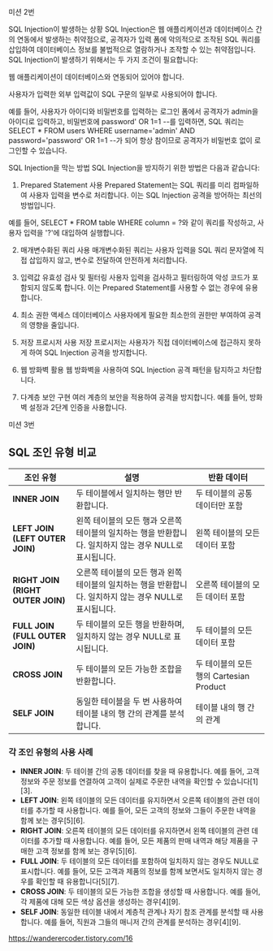 미션 2번

SQL Injection이 발생하는 상황
SQL Injection은 웹 애플리케이션과 데이터베이스 간의 연동에서 발생하는 취약점으로, 공격자가 입력 폼에 악의적으로 조작된 SQL 쿼리를 삽입하여 데이터베이스 정보를 불법적으로 열람하거나 조작할 수 있는 취약점입니다. SQL Injection이 발생하기 위해서는 두 가지 조건이 필요합니다:

웹 애플리케이션이 데이터베이스와 연동되어 있어야 합니다.

사용자가 입력한 외부 입력값이 SQL 구문의 일부로 사용되어야 합니다.

예를 들어, 사용자가 아이디와 비밀번호를 입력하는 로그인 폼에서 공격자가 admin을 아이디로 입력하고, 비밀번호에 password' OR 1=1 --를 입력하면, SQL 쿼리는 SELECT * FROM users WHERE username='admin' AND password='password' OR 1=1 --가 되어 항상 참이므로 공격자가 비밀번호 없이 로그인할 수 있습니다.

SQL Injection을 막는 방법
SQL Injection을 방지하기 위한 방법은 다음과 같습니다:

1. Prepared Statement 사용
   Prepared Statement는 SQL 쿼리를 미리 컴파일하여 사용자 입력을 변수로 처리합니다. 이는 SQL Injection 공격을 방어하는 최선의 방법입니다.

예를 들어, SELECT * FROM table WHERE column = ?와 같이 쿼리를 작성하고, 사용자 입력을 '?'에 대입하여 실행합니다.

2. 매개변수화된 쿼리 사용
   매개변수화된 쿼리는 사용자 입력을 SQL 쿼리 문자열에 직접 삽입하지 않고, 변수로 전달하여 안전하게 처리합니다.

3. 입력값 유효성 검사 및 필터링
   사용자 입력을 검사하고 필터링하여 악성 코드가 포함되지 않도록 합니다. 이는 Prepared Statement를 사용할 수 없는 경우에 유용합니다.

4. 최소 권한 액세스
   데이터베이스 사용자에게 필요한 최소한의 권한만 부여하여 공격의 영향을 줄입니다.

5. 저장 프로시저 사용
   저장 프로시저는 사용자가 직접 데이터베이스에 접근하지 못하게 하여 SQL Injection 공격을 방지합니다.

6. 웹 방화벽 활용
   웹 방화벽을 사용하여 SQL Injection 공격 패턴을 탐지하고 차단합니다.

7. 다계층 보안 구현
   여러 계층의 보안을 적용하여 공격을 방지합니다. 예를 들어, 방화벽 설정과 2단계 인증을 사용합니다.

미션 3번
## SQL 조인 유형 비교

| 조인 유형 | 설명 | 반환 데이터 |
|-----------|------|-------------|
| **INNER JOIN** | 두 테이블에서 일치하는 행만 반환합니다. | 두 테이블의 공통 데이터만 포함 |
| **LEFT JOIN (LEFT OUTER JOIN)** | 왼쪽 테이블의 모든 행과 오른쪽 테이블의 일치하는 행을 반환합니다. 일치하지 않는 경우 NULL로 표시됩니다. | 왼쪽 테이블의 모든 데이터 포함 |
| **RIGHT JOIN (RIGHT OUTER JOIN)** | 오른쪽 테이블의 모든 행과 왼쪽 테이블의 일치하는 행을 반환합니다. 일치하지 않는 경우 NULL로 표시됩니다. | 오른쪽 테이블의 모든 데이터 포함 |
| **FULL JOIN (FULL OUTER JOIN)** | 두 테이블의 모든 행을 반환하며, 일치하지 않는 경우 NULL로 표시됩니다. | 두 테이블의 모든 데이터 포함 |
| **CROSS JOIN** | 두 테이블의 모든 가능한 조합을 반환합니다. | 두 테이블의 모든 행의 Cartesian Product |
| **SELF JOIN** | 동일한 테이블을 두 번 사용하여 테이블 내의 행 간의 관계를 분석합니다. | 테이블 내의 행 간의 관계 |

### 각 조인 유형의 사용 사례

- **INNER JOIN**: 두 테이블 간의 공통 데이터를 찾을 때 유용합니다. 예를 들어, 고객 정보와 주문 정보를 연결하여 고객이 실제로 주문한 내역을 확인할 수 있습니다[1][3].
- **LEFT JOIN**: 왼쪽 테이블의 모든 데이터를 유지하면서 오른쪽 테이블의 관련 데이터를 추가할 때 사용합니다. 예를 들어, 모든 고객의 정보와 그들이 주문한 내역을 함께 보는 경우[5][6].
- **RIGHT JOIN**: 오른쪽 테이블의 모든 데이터를 유지하면서 왼쪽 테이블의 관련 데이터를 추가할 때 사용합니다. 예를 들어, 모든 제품의 판매 내역과 해당 제품을 구매한 고객 정보를 함께 보는 경우[5][6].
- **FULL JOIN**: 두 테이블의 모든 데이터를 포함하여 일치하지 않는 경우도 NULL로 표시합니다. 예를 들어, 모든 고객과 제품의 정보를 함께 보면서도 일치하지 않는 경우를 확인할 때 유용합니다[5][7].
- **CROSS JOIN**: 두 테이블의 모든 가능한 조합을 생성할 때 사용합니다. 예를 들어, 각 제품에 대해 모든 색상 옵션을 생성하는 경우[4][9].
- **SELF JOIN**: 동일한 테이블 내에서 계층적 관계나 자기 참조 관계를 분석할 때 사용합니다. 예를 들어, 직원과 그들의 매니저 간의 관계를 분석하는 경우[4][9].

https://wanderercoder.tistory.com/16
